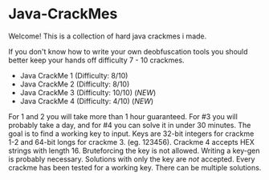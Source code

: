 # Java-CrackMes
Welcome! This is a collection of hard java crackmes i made.

If you don't know how to write your own deobfuscation tools you should better keep your hands off difficulty 7 - 10 crackmes.

* Java CrackMe 1 (Difficulty: 8/10)
* Java CrackMe 2 (Difficulty: 8/10)
* Java CrackMe 3 (Difficulty: 10/10) (*NEW*)
* Java CrackMe 4 (Difficulty: 4/10) (*NEW*)

For 1 and 2 you will take more than 1 hour guaranteed. For #3 you will probably take a day, and for #4 you can solve it in under 30 minutes.
The goal is to find a working key to input. Keys are 32-bit integers for crackme 1-2 and 64-bit longs for crackme 3. (eg. 123456). Crackme 4 accepts HEX strings with length 16.
Bruteforcing the key is not allowed. Writing a key-gen is probably necessary. Solutions with only the key are *not* accepted. Every crackme has been tested for a working key. There can be multiple solutions.
